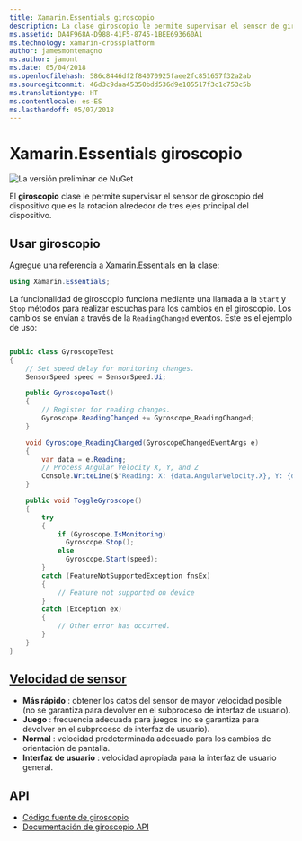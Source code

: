 ```yaml
---
title: Xamarin.Essentials giroscopio
description: La clase giroscopio le permite supervisar el sensor de giroscopio del dispositivo que es la rotación alrededor de tres ejes principal del dispositivo.
ms.assetid: DA4F968A-D988-41F5-8745-1BEE693660A1
ms.technology: xamarin-crossplatform
author: jamesmontemagno
ms.author: jamont
ms.date: 05/04/2018
ms.openlocfilehash: 586c8446df2f84070925faee2fc851657f32a2ab
ms.sourcegitcommit: 46d3c9daa45350bdd536d9e105517f3c1c753c5b
ms.translationtype: HT
ms.contentlocale: es-ES
ms.lasthandoff: 05/07/2018
---
```

# <a name="xamarinessentials-gyroscope"></a>Xamarin.Essentials giroscopio

![La versión preliminar de NuGet](~/media/shared/pre-release.png)

El **giroscopio** clase le permite supervisar el sensor de giroscopio del dispositivo que es la rotación alrededor de tres ejes principal del dispositivo.

## <a name="using-gyroscope"></a>Usar giroscopio

Agregue una referencia a Xamarin.Essentials en la clase:

```csharp
using Xamarin.Essentials;
```

La funcionalidad de giroscopio funciona mediante una llamada a la `Start` y `Stop` métodos para realizar escuchas para los cambios en el giroscopio. Los cambios se envían a través de la `ReadingChanged` eventos. Este es el ejemplo de uso:

```csharp

public class GyroscopeTest
{
    // Set speed delay for monitoring changes.
    SensorSpeed speed = SensorSpeed.Ui;

    public GyroscopeTest()
    {
        // Register for reading changes.
        Gyroscope.ReadingChanged += Gyroscope_ReadingChanged;
    }

    void Gyroscope_ReadingChanged(GyroscopeChangedEventArgs e)
    {
        var data = e.Reading;
        // Process Angular Velocity X, Y, and Z
        Console.WriteLine($"Reading: X: {data.AngularVelocity.X}, Y: {data.AngularVelocity.Y}, Z: {data.AngularVelocity.Z}");
    }

    public void ToggleGyroscope()
    {
        try
        {
            if (Gyroscope.IsMonitoring)
              Gyroscope.Stop();
            else
              Gyroscope.Start(speed);
        }
        catch (FeatureNotSupportedException fnsEx)
        {
            // Feature not supported on device
        }
        catch (Exception ex)
        {
            // Other error has occurred.
        }
    }
}
```

## <a name="sensor-speedxrefxamarinessentialssensorspeed"></a>[Velocidad de sensor](xref:Xamarin.Essentials.SensorSpeed)

- **Más rápido** : obtener los datos del sensor de mayor velocidad posible (no se garantiza para devolver en el subproceso de interfaz de usuario).
- **Juego** : frecuencia adecuada para juegos (no se garantiza para devolver en el subproceso de interfaz de usuario).
- **Normal** : velocidad predeterminada adecuado para los cambios de orientación de pantalla.
- **Interfaz de usuario** : velocidad apropiada para la interfaz de usuario general.

## <a name="api"></a>API

- [Código fuente de giroscopio](https://github.com/xamarin/Essentials/tree/master/Essentials/Gyroscope)
- [Documentación de giroscopio API](xref:Xamarin.Essentials.Gyroscope)
